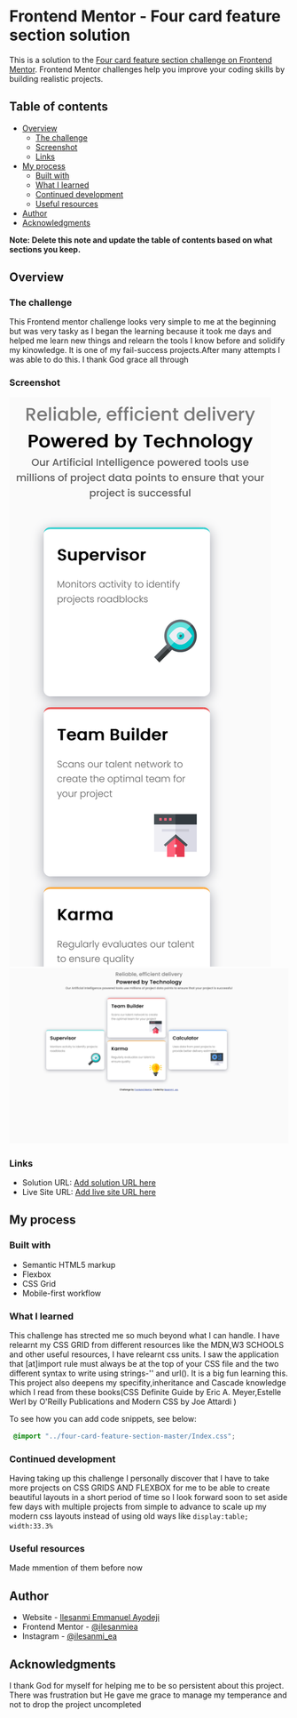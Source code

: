 # Frontend Mentor - Four card feature section solution

This is a solution to the [Four card feature section challenge on Frontend Mentor](https://www.frontendmentor.io/challenges/four-card-feature-section-weK1eFYK). Frontend Mentor challenges help you improve your coding skills by building realistic projects. 

## Table of contents

- [Overview](#overview)
  - [The challenge](#the-challenge)
  - [Screenshot](#screenshot)
  - [Links](#links)
- [My process](#my-process)
  - [Built with](#built-with)
  - [What I learned](#what-i-learned)
  - [Continued development](#continued-development)
  - [Useful resources](#useful-resources)
- [Author](#author)
- [Acknowledgments](#acknowledgments)

**Note: Delete this note and update the table of contents based on what sections you keep.**

## Overview
### The challenge

This Frontend mentor challenge looks very simple to me at the beginning but was very tasky as I began the learning because it took me days and helped me learn new things and relearn the tools I know before and solidify my kinowledge. It is one of my fail-success projects.After many attempts I was able to do this. I thank  God grace all through

### Screenshot

![](./images/Screen%20Shot%202022-07-29%20at%2000.43.59.png)
![](./images/Screen%20Shot%202022-07-29%20at%2000.44.13.png)

### Links

- Solution URL: [Add solution URL here](https://your-solution-url.com)
- Live Site URL: [Add live site URL here](https://your-live-site-url.com)

## My process


### Built with

- Semantic HTML5 markup
- Flexbox
- CSS Grid
- Mobile-first workflow
### What I learned

This challenge has strected me so much beyond what I can handle. I have relearnt my CSS GRID from different resources like the MDN,W3 SCHOOLS and other useful resources, I have relearnt css units. I saw the application that [at]import rule must always be at the top of your CSS file and the two different syntax to write using strings-'' and url(). It is a big fun learning this. This project also deepens my specifity,inheritance and Cascade knowledge which I read from these books(CSS Definite Guide by Eric A. Meyer,Estelle Werl by O'Reilly Publications and Modern CSS by Joe Attardi )

To see how you can add code snippets, see below:

```css
 @import "../four-card-feature-section-master/Index.css";
```


### Continued development

Having taking up this challenge I personally discover that I have to take more projects on CSS GRIDS AND FLEXBOX for me to be able to create beautiful layouts in a short period of time so I look forward soon to set aside few days with multiple projects from simple to advance to scale up my modern css layouts instead of using old ways like ```display:table; width:33.3%```

### Useful resources
Made mmention of them before now
## Author

- Website - [Ilesanmi Emmanuel Ayodeji](https://www.ilesanmiea.hashnode.dev)
- Frontend Mentor - [@ilesanmiea](https://www.frontendmentor.io/profile/ilesanmiea)
- Instagram - [@ilesanmi_ea](https://www.twitter.com/ilesanmi_ea)

## Acknowledgments
I thank God for myself for helping me to be so persistent about this project. There was frustration but He gave me grace to manage my temperance and not to drop the project uncompleted
